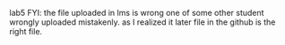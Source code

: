 lab5
FYI: the file uploaded in lms is wrong one of some other student wrongly uploaded mistakenly. as I realized it later file in the github is the right file.

